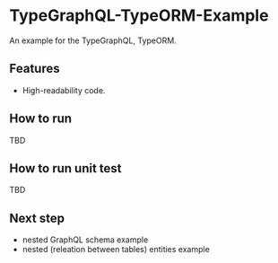 # TypeGraphQL-TypeORM-Example
An example for the TypeGraphQL, TypeORM.

## Features
- High-readability code.

## How to run
TBD

## How to run unit test
TBD

## Next step
- nested GraphQL schema example
- nested (releation between tables) entities example
